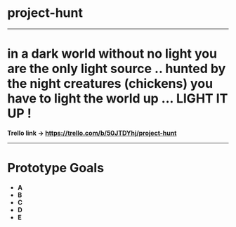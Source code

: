 # project-hunt
_____________
# in a dark world without no light you are the only light source .. hunted by the night creatures (chickens) you have to light the world up ... LIGHT IT UP !

**Trello link -> https://trello.com/b/50JTDYhj/project-hunt**
____
# Prototype Goals

* **A**
* **B**
* **C**
* **D**
* **E**
